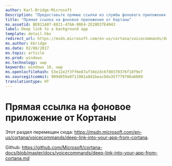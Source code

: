 ```yaml
---
author: Karl-Bridge-Microsoft
Description: "Предоставьте прямые ссылки из службы фонового приложения в Кортане, чтобы запустить приложение на переднем плане в определенном состоянии или контексте."
title: "Прямая ссылка на фоновое приложение от Кортаны"
ms.assetid: BE811A87-8821-476A-90E4-2E20D37E4043
label: Deep link to a background app
template: detail.hbs
redirect_url: https://msdn.microsoft.com/en-us/cortana/voicecommands/deep-link-into-your-app-from-cortana
ms.author: kbridge
ms.date: 02/08/2017
ms.topic: article
ms.prod: windows
ms.technology: uwp
keywords: windows 10, uwp
ms.openlocfilehash: 53e12e2f3ff6e87af3de2dc6f80370376f18f9e7
ms.sourcegitcommit: 909d859a0f11981a8d1beac0da35f779786a6889
translationtype: HT
---
```

# <a name="deep-link-from-cortana-to-a-background-app"></a>Прямая ссылка на фоновое приложение от Кортаны

Этот раздел перемещен сюда: https://msdn.microsoft.com/en-us/cortana/voicecommands/deep-link-into-your-app-from-cortana.

Github: https://github.com/Microsoft/cortana-docs/blob/master/docs/voicecommands/deep-link-into-your-app-from-cortana.md
